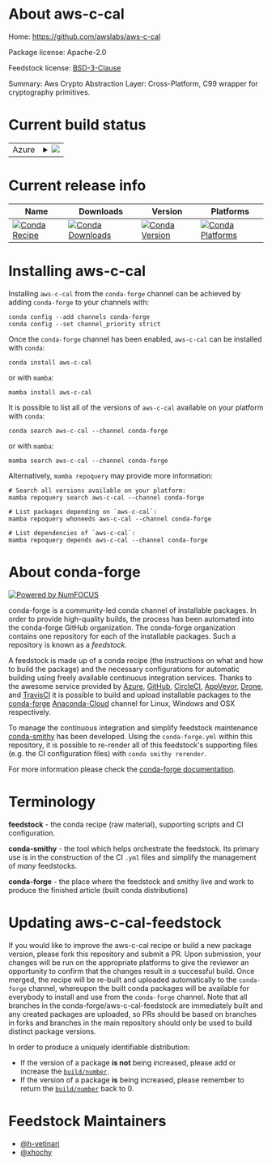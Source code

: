 About aws-c-cal
===============

Home: https://github.com/awslabs/aws-c-cal

Package license: Apache-2.0

Feedstock license: [BSD-3-Clause](https://github.com/conda-forge/aws-c-cal-feedstock/blob/main/LICENSE.txt)

Summary: Aws Crypto Abstraction Layer: Cross-Platform, C99 wrapper for cryptography primitives.

Current build status
====================


<table>
    
  <tr>
    <td>Azure</td>
    <td>
      <details>
        <summary>
          <a href="https://dev.azure.com/conda-forge/feedstock-builds/_build/latest?definitionId=11266&branchName=main">
            <img src="https://dev.azure.com/conda-forge/feedstock-builds/_apis/build/status/aws-c-cal-feedstock?branchName=main">
          </a>
        </summary>
        <table>
          <thead><tr><th>Variant</th><th>Status</th></tr></thead>
          <tbody><tr>
              <td>linux_64_openssl1.1.1</td>
              <td>
                <a href="https://dev.azure.com/conda-forge/feedstock-builds/_build/latest?definitionId=11266&branchName=main">
                  <img src="https://dev.azure.com/conda-forge/feedstock-builds/_apis/build/status/aws-c-cal-feedstock?branchName=main&jobName=linux&configuration=linux_64_openssl1.1.1" alt="variant">
                </a>
              </td>
            </tr><tr>
              <td>linux_64_openssl3</td>
              <td>
                <a href="https://dev.azure.com/conda-forge/feedstock-builds/_build/latest?definitionId=11266&branchName=main">
                  <img src="https://dev.azure.com/conda-forge/feedstock-builds/_apis/build/status/aws-c-cal-feedstock?branchName=main&jobName=linux&configuration=linux_64_openssl3" alt="variant">
                </a>
              </td>
            </tr><tr>
              <td>linux_aarch64_openssl1.1.1</td>
              <td>
                <a href="https://dev.azure.com/conda-forge/feedstock-builds/_build/latest?definitionId=11266&branchName=main">
                  <img src="https://dev.azure.com/conda-forge/feedstock-builds/_apis/build/status/aws-c-cal-feedstock?branchName=main&jobName=linux&configuration=linux_aarch64_openssl1.1.1" alt="variant">
                </a>
              </td>
            </tr><tr>
              <td>linux_aarch64_openssl3</td>
              <td>
                <a href="https://dev.azure.com/conda-forge/feedstock-builds/_build/latest?definitionId=11266&branchName=main">
                  <img src="https://dev.azure.com/conda-forge/feedstock-builds/_apis/build/status/aws-c-cal-feedstock?branchName=main&jobName=linux&configuration=linux_aarch64_openssl3" alt="variant">
                </a>
              </td>
            </tr><tr>
              <td>linux_ppc64le_openssl1.1.1</td>
              <td>
                <a href="https://dev.azure.com/conda-forge/feedstock-builds/_build/latest?definitionId=11266&branchName=main">
                  <img src="https://dev.azure.com/conda-forge/feedstock-builds/_apis/build/status/aws-c-cal-feedstock?branchName=main&jobName=linux&configuration=linux_ppc64le_openssl1.1.1" alt="variant">
                </a>
              </td>
            </tr><tr>
              <td>linux_ppc64le_openssl3</td>
              <td>
                <a href="https://dev.azure.com/conda-forge/feedstock-builds/_build/latest?definitionId=11266&branchName=main">
                  <img src="https://dev.azure.com/conda-forge/feedstock-builds/_apis/build/status/aws-c-cal-feedstock?branchName=main&jobName=linux&configuration=linux_ppc64le_openssl3" alt="variant">
                </a>
              </td>
            </tr><tr>
              <td>osx_64_openssl1.1.1</td>
              <td>
                <a href="https://dev.azure.com/conda-forge/feedstock-builds/_build/latest?definitionId=11266&branchName=main">
                  <img src="https://dev.azure.com/conda-forge/feedstock-builds/_apis/build/status/aws-c-cal-feedstock?branchName=main&jobName=osx&configuration=osx_64_openssl1.1.1" alt="variant">
                </a>
              </td>
            </tr><tr>
              <td>osx_64_openssl3</td>
              <td>
                <a href="https://dev.azure.com/conda-forge/feedstock-builds/_build/latest?definitionId=11266&branchName=main">
                  <img src="https://dev.azure.com/conda-forge/feedstock-builds/_apis/build/status/aws-c-cal-feedstock?branchName=main&jobName=osx&configuration=osx_64_openssl3" alt="variant">
                </a>
              </td>
            </tr><tr>
              <td>osx_arm64_openssl1.1.1</td>
              <td>
                <a href="https://dev.azure.com/conda-forge/feedstock-builds/_build/latest?definitionId=11266&branchName=main">
                  <img src="https://dev.azure.com/conda-forge/feedstock-builds/_apis/build/status/aws-c-cal-feedstock?branchName=main&jobName=osx&configuration=osx_arm64_openssl1.1.1" alt="variant">
                </a>
              </td>
            </tr><tr>
              <td>osx_arm64_openssl3</td>
              <td>
                <a href="https://dev.azure.com/conda-forge/feedstock-builds/_build/latest?definitionId=11266&branchName=main">
                  <img src="https://dev.azure.com/conda-forge/feedstock-builds/_apis/build/status/aws-c-cal-feedstock?branchName=main&jobName=osx&configuration=osx_arm64_openssl3" alt="variant">
                </a>
              </td>
            </tr><tr>
              <td>win_64_openssl1.1.1</td>
              <td>
                <a href="https://dev.azure.com/conda-forge/feedstock-builds/_build/latest?definitionId=11266&branchName=main">
                  <img src="https://dev.azure.com/conda-forge/feedstock-builds/_apis/build/status/aws-c-cal-feedstock?branchName=main&jobName=win&configuration=win_64_openssl1.1.1" alt="variant">
                </a>
              </td>
            </tr><tr>
              <td>win_64_openssl3</td>
              <td>
                <a href="https://dev.azure.com/conda-forge/feedstock-builds/_build/latest?definitionId=11266&branchName=main">
                  <img src="https://dev.azure.com/conda-forge/feedstock-builds/_apis/build/status/aws-c-cal-feedstock?branchName=main&jobName=win&configuration=win_64_openssl3" alt="variant">
                </a>
              </td>
            </tr>
          </tbody>
        </table>
      </details>
    </td>
  </tr>
</table>

Current release info
====================

| Name | Downloads | Version | Platforms |
| --- | --- | --- | --- |
| [![Conda Recipe](https://img.shields.io/badge/recipe-aws--c--cal-green.svg)](https://anaconda.org/conda-forge/aws-c-cal) | [![Conda Downloads](https://img.shields.io/conda/dn/conda-forge/aws-c-cal.svg)](https://anaconda.org/conda-forge/aws-c-cal) | [![Conda Version](https://img.shields.io/conda/vn/conda-forge/aws-c-cal.svg)](https://anaconda.org/conda-forge/aws-c-cal) | [![Conda Platforms](https://img.shields.io/conda/pn/conda-forge/aws-c-cal.svg)](https://anaconda.org/conda-forge/aws-c-cal) |

Installing aws-c-cal
====================

Installing `aws-c-cal` from the `conda-forge` channel can be achieved by adding `conda-forge` to your channels with:

```
conda config --add channels conda-forge
conda config --set channel_priority strict
```

Once the `conda-forge` channel has been enabled, `aws-c-cal` can be installed with `conda`:

```
conda install aws-c-cal
```

or with `mamba`:

```
mamba install aws-c-cal
```

It is possible to list all of the versions of `aws-c-cal` available on your platform with `conda`:

```
conda search aws-c-cal --channel conda-forge
```

or with `mamba`:

```
mamba search aws-c-cal --channel conda-forge
```

Alternatively, `mamba repoquery` may provide more information:

```
# Search all versions available on your platform:
mamba repoquery search aws-c-cal --channel conda-forge

# List packages depending on `aws-c-cal`:
mamba repoquery whoneeds aws-c-cal --channel conda-forge

# List dependencies of `aws-c-cal`:
mamba repoquery depends aws-c-cal --channel conda-forge
```


About conda-forge
=================

[![Powered by
NumFOCUS](https://img.shields.io/badge/powered%20by-NumFOCUS-orange.svg?style=flat&colorA=E1523D&colorB=007D8A)](https://numfocus.org)

conda-forge is a community-led conda channel of installable packages.
In order to provide high-quality builds, the process has been automated into the
conda-forge GitHub organization. The conda-forge organization contains one repository
for each of the installable packages. Such a repository is known as a *feedstock*.

A feedstock is made up of a conda recipe (the instructions on what and how to build
the package) and the necessary configurations for automatic building using freely
available continuous integration services. Thanks to the awesome service provided by
[Azure](https://azure.microsoft.com/en-us/services/devops/), [GitHub](https://github.com/),
[CircleCI](https://circleci.com/), [AppVeyor](https://www.appveyor.com/),
[Drone](https://cloud.drone.io/welcome), and [TravisCI](https://travis-ci.com/)
it is possible to build and upload installable packages to the
[conda-forge](https://anaconda.org/conda-forge) [Anaconda-Cloud](https://anaconda.org/)
channel for Linux, Windows and OSX respectively.

To manage the continuous integration and simplify feedstock maintenance
[conda-smithy](https://github.com/conda-forge/conda-smithy) has been developed.
Using the ``conda-forge.yml`` within this repository, it is possible to re-render all of
this feedstock's supporting files (e.g. the CI configuration files) with ``conda smithy rerender``.

For more information please check the [conda-forge documentation](https://conda-forge.org/docs/).

Terminology
===========

**feedstock** - the conda recipe (raw material), supporting scripts and CI configuration.

**conda-smithy** - the tool which helps orchestrate the feedstock.
                   Its primary use is in the construction of the CI ``.yml`` files
                   and simplify the management of *many* feedstocks.

**conda-forge** - the place where the feedstock and smithy live and work to
                  produce the finished article (built conda distributions)


Updating aws-c-cal-feedstock
============================

If you would like to improve the aws-c-cal recipe or build a new
package version, please fork this repository and submit a PR. Upon submission,
your changes will be run on the appropriate platforms to give the reviewer an
opportunity to confirm that the changes result in a successful build. Once
merged, the recipe will be re-built and uploaded automatically to the
`conda-forge` channel, whereupon the built conda packages will be available for
everybody to install and use from the `conda-forge` channel.
Note that all branches in the conda-forge/aws-c-cal-feedstock are
immediately built and any created packages are uploaded, so PRs should be based
on branches in forks and branches in the main repository should only be used to
build distinct package versions.

In order to produce a uniquely identifiable distribution:
 * If the version of a package **is not** being increased, please add or increase
   the [``build/number``](https://docs.conda.io/projects/conda-build/en/latest/resources/define-metadata.html#build-number-and-string).
 * If the version of a package **is** being increased, please remember to return
   the [``build/number``](https://docs.conda.io/projects/conda-build/en/latest/resources/define-metadata.html#build-number-and-string)
   back to 0.

Feedstock Maintainers
=====================

* [@h-vetinari](https://github.com/h-vetinari/)
* [@xhochy](https://github.com/xhochy/)

